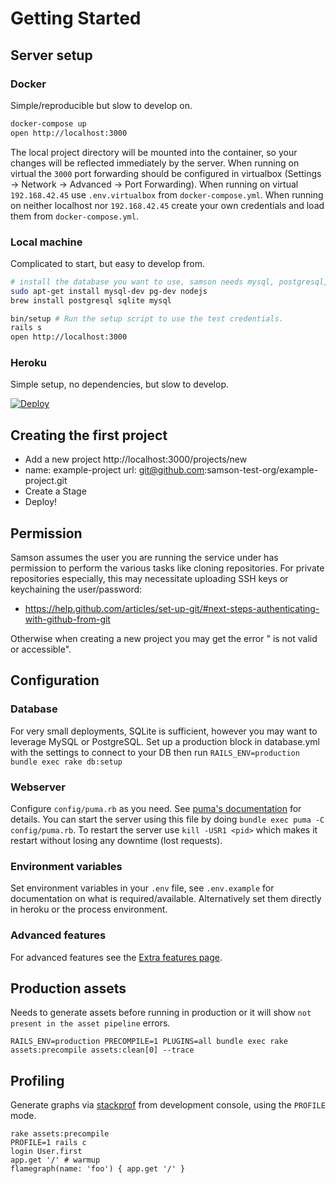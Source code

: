 # Getting Started

## Server setup

### Docker

Simple/reproducible but slow to develop on.

```bash
docker-compose up
open http://localhost:3000
```

The local project directory will be mounted into the container, so your changes will be reflected immediately by the server.
When running on virtual the `3000` port forwarding should be configured in virtualbox (Settings -> Network -> Advanced -> Port Forwarding).
When running on virtual `192.168.42.45` use `.env.virtualbox` from `docker-compose.yml`.
When running on neither localhost nor `192.168.42.45` create your own credentials and load them from `docker-compose.yml`.

### Local machine

Complicated to start, but easy to develop from.

```bash
# install the database you want to use, samson needs mysql, postgresql, or sqlite
sudo apt-get install mysql-dev pg-dev nodejs
brew install postgresql sqlite mysql

bin/setup # Run the setup script to use the test credentials.
rails s
open http://localhost:3000
```

### Heroku

Simple setup, no dependencies, but slow to develop.

[![Deploy](https://www.herokucdn.com/deploy/button.svg)](https://heroku.com/deploy?template=https://github.com/zendesk/samson)

## Creating the first project
 - Add a new project http://localhost:3000/projects/new
 - name: example-project url: git@github.com:samson-test-org/example-project.git
 - Create a Stage
 - Deploy!

## Permission

Samson assumes the user you are running the service under has permission to perform the various tasks like
cloning repositories. For private repositories especially, this may necessitate uploading SSH keys or keychaining the user/password:
* https://help.github.com/articles/set-up-git/#next-steps-authenticating-with-github-from-git

Otherwise when creating a new project you may get the error "<Repository URL> is not valid or accessible".

## Configuration

### Database

For very small deployments, SQLite is sufficient, however you may want to leverage MySQL or PostgreSQL.
Set up a production block in database.yml with the settings to connect to your DB then run `RAILS_ENV=production bundle exec rake db:setup`

### Webserver

Configure `config/puma.rb` as you need. See [puma's documentation](https://github.com/puma/puma/) for details.
You can start the server using this file by doing `bundle exec puma -C config/puma.rb`.
To restart the server use `kill -USR1 <pid>` which makes it restart without losing any downtime (lost requests).

### Environment variables

Set environment variables in your `.env` file, see `.env.example` for documentation on what is required/available.
Alternatively set them directly in heroku or the process environment. 

### Advanced features

For advanced features see the [Extra features page](extra_features.md).

## Production assets

Needs to generate assets before running in production or it will show `not present in the asset pipeline` errors.

`RAILS_ENV=production PRECOMPILE=1 PLUGINS=all bundle exec rake assets:precompile assets:clean[0] --trace`

## Profiling

Generate graphs via [stackprof](https://github.com/tmm1/stackprof) from development console, using the `PROFILE` mode.

```
rake assets:precompile
PROFILE=1 rails c
login User.first
app.get '/' # warmup
flamegraph(name: 'foo') { app.get '/' }
```
